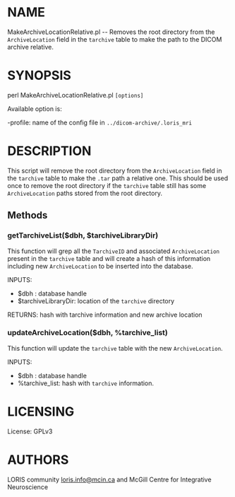 # NAME

MakeArchiveLocationRelative.pl -- Removes the root directory from the
`ArchiveLocation` field in the `tarchive` table to make the path to the
DICOM archive relative.

# SYNOPSIS

perl MakeArchiveLocationRelative.pl `[options]`

Available option is:

\-profile: name of the config file in `../dicom-archive/.loris_mri`

# DESCRIPTION

This script will remove the root directory from the `ArchiveLocation` field
in the `tarchive` table to make the `.tar` path a relative one. This should
be used once to remove the root directory if the `tarchive` table still has
some `ArchiveLocation` paths stored from the root directory.

## Methods

### getTarchiveList($dbh, $tarchiveLibraryDir)

This function will grep all the `TarchiveID` and associated `ArchiveLocation`
present in the `tarchive` table and will create a hash of this information
including new `ArchiveLocation` to be inserted into the database.

INPUTS:
  - $dbh               : database handle
  - $tarchiveLibraryDir: location of the `tarchive` directory

RETURNS: hash with tarchive information and new archive location

### updateArchiveLocation($dbh, %tarchive\_list)

This function will update the `tarchive` table with the new `ArchiveLocation`.

INPUTS:
  - $dbh          : database handle
  - %tarchive\_list: hash with `tarchive` information.

# LICENSING

License: GPLv3

# AUTHORS

LORIS community <loris.info@mcin.ca> and McGill Centre for Integrative Neuroscience
